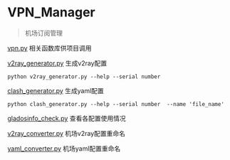 # VPN_Manager
> 机场订阅管理

[vpn.py](https://github.com/Gc-Mall/VPN_Manager/blob/main/vpn.py) 相关函数库供项目调用

[v2ray_generator.py](https://github.com/Gc-Mall/VPN_Manager/blob/main/v2ray_generator.py) 生成v2ray配置

`python v2ray_generator.py --help --serial number`

[clash_generator.py](https://github.com/Gc-Mall/VPN_Manager/blob/main/clash_generator.py) 生成yaml配置

`python clash_generator.py --help --serial number  --name 'file_name'`

[gladosinfo_check.py](https://github.com/Gc-Mall/VPN_Manager/blob/main/gladosinfo_check.py) 查看各配置使用情况

[v2ray_converter.py](https://github.com/Gc-Mall/VPN_Manager/blob/main/v2ray_converter.py) 机场v2ray配置重命名

[yaml_converter.py](https://github.com/Gc-Mall/VPN_Manager/blob/main/yaml_converter.py) 机场yaml配置重命名
